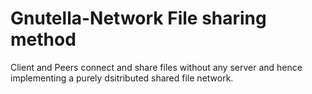 # Gnutella-Network File sharing method
Client and Peers connect and share files without any server and hence implementing a purely dsitributed shared file network.
